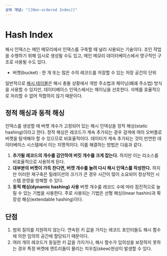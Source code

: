 ```yaml
---
상위 개념: "[[Non-ordered Index]]"
---
```

# Hash Index
해시 인덱스는 메인 메모리에서 인덱스를 구축할 때 널리 사용되는 기술이다. 조인 작업을 수행하기 위해 임시로 생성될 수도 있고, 메인 메모리 데이터베이스에서 영구적인 구조로 사용될 수도 있다.

* 버켓(bucket) : 한 개 또는 많은 수의 레코드를 저장할 수 있는 저장 공간의 단위

일반적으로 [해시 테이블](Hash%20Table)은 해시 충돌 상황에서 개방 주소법과 체이닝(폐쇄 주소법) 방식을 사용할 수 있지만, 데이터베이스 인덱스에서는 체이닝을 선호한다. 삭제를 효율적으로 처리할 수 없어 적합하지 않기 때문이다. 

## 정적 해싱과 동적 해싱
인덱스를 생성할 때 버켓 개수가 고정되어 있는 해시 인덱싱을 정적 해싱(static hashing)이라고 한다. 정적 해싱은 레코드가 계속 추가되는 경우 검색에 여러 오버플로 버켓을 탐색해야 할 수 있으므로 비효율적이다. 데이터가 계속 추가되는 것이 만연한 데이터베이스 시스템에서 이는 치명적이다. 이를 해결하는 방법은 다음과 같다.

1. **추가될 레코드의 개수를 감안하여 버킷 개수를 크게 잡는다.**
하지만 이는 리소스를 비효율적으로 사용하게 된다.
2. **대부분의 버켓이 가득 찬다면, 버캣 개수를 늘려 다시 해시 인덱스를 작성한다.**
하지만 이러한 재구축은 릴레이션의 크기가 큰 경우 시간이 많이 소요되어 정상적인 시스템 운영을 방해할 수 있다.
3. **동적 해싱(dynamic hashing) 사용**
버켓 개수를 레코드 수에 따라 점진적으로 늘릴 수 있는 기법을 사용한다. 주로 사용되는 기법은 선형 해싱(linear hashin)과 확장성 해싱(extendable hashing)이다.

## 단점
1. 범위 질의를 지원하지 않는다. 연속된 키 값을 가지는 레코드 포인터들도 해시 함수에 의한 임의의 공간에 할당되기 때문이다.
2. 여러 개의 레코드가 동일한 키 값을 가지거나, 해시 함수가 임의성을 보장하지 못하는 경우 특정 버켓에 엔트리들이 몰리는 치우침(skew)현상이 발생할 수 있다.